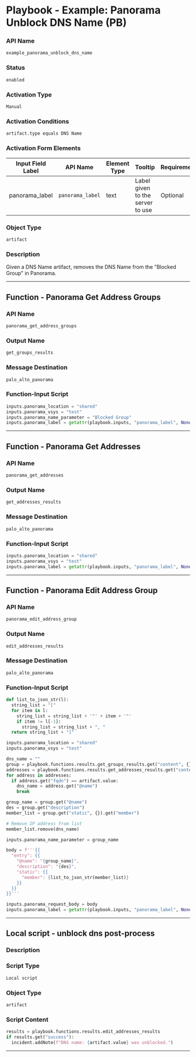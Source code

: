 <!--
    DO NOT MANUALLY EDIT THIS FILE
    THIS FILE IS AUTOMATICALLY GENERATED WITH resilient-sdk codegen
    Generated with resilient-sdk v50.1.262
-->

# Playbook - Example: Panorama Unblock DNS Name (PB)

### API Name
`example_panorama_unblock_dns_name`

### Status
`enabled`

### Activation Type
`Manual`

### Activation Conditions
`artifact.type equals DNS Name`

### Activation Form Elements
| Input Field Label | API Name | Element Type | Tooltip | Requirement |
| ----------------- | -------- | ------------ | ------- | ----------- |
| panorama_label | `panorama_label` | text | Label given to the server to use | Optional |

### Object Type
`artifact`

### Description
Given a DNS Name artifact, removes the DNS Name from the "Blocked Group" in Panorama.


---
## Function - Panorama Get Address Groups

### API Name
`panorama_get_address_groups`

### Output Name
`get_groups_results`

### Message Destination
`palo_alto_panorama`

### Function-Input Script
```python
inputs.panorama_location = "shared"
inputs.panorama_vsys = "test"
inputs.panorama_name_parameter = "Blocked Group"
inputs.panorama_label = getattr(playbook.inputs, "panorama_label", None)
```

---
## Function - Panorama Get Addresses

### API Name
`panorama_get_addresses`

### Output Name
`get_addresses_results`

### Message Destination
`palo_alto_panorama`

### Function-Input Script
```python
inputs.panorama_location = "shared"
inputs.panorama_vsys = "test"
inputs.panorama_label = getattr(playbook.inputs, "panorama_label", None)
```

---
## Function - Panorama Edit Address Group

### API Name
`panorama_edit_address_group`

### Output Name
`edit_addresses_results`

### Message Destination
`palo_alto_panorama`

### Function-Input Script
```python
def list_to_json_str(l):
  string_list = "["
  for item in l:
    string_list = string_list + '"' + item + '"'
    if item != l[-1]:
      string_list = string_list + ", "
  return string_list + "]"

inputs.panorama_location = "shared"
inputs.panorama_vsys = "test"

dns_name = ""
group = playbook.functions.results.get_groups_results.get("content", {}).get("result", {}).get("entry", [])[0]
addresses = playbook.functions.results.get_addresses_results.get("content", {}).get("result", {}).get("entry", [])
for address in addresses:
  if address.get("fqdn") == artifact.value:
    dns_name = address.get("@name")
    break

group_name = group.get("@name")
des = group.get("description")
member_list = group.get("static", {}).get("member")

# Remove IP address from list
member_list.remove(dns_name)

inputs.panorama_name_parameter = group_name

body = f'''{{
  "entry": {{
    "@name": "{group_name}",
    "description": "{des}",
    "static": {{
      "member": {list_to_json_str(member_list)}
    }}
  }}
}}'''

inputs.panorama_request_body = body
inputs.panorama_label = getattr(playbook.inputs, "panorama_label", None)
```

---

## Local script - unblock dns post-process

### Description


### Script Type
`Local script`

### Object Type
`artifact`

### Script Content
```python
results = playbook.functions.results.edit_addresses_results
if results.get("success"):
  incident.addNote(f"DNS name: {artifact.value} was unblocked.")
```

---

